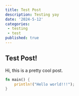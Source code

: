 ```yaml
---
title: Test Post
description: Testing yay
date: '2024-5-12'
categories:
 - testing
 - test
published: true
---
```


## Test Post!

Hi, this is a pretty cool post.

```rust
fn main() {
    println!("Hello world!!!");
}
```
